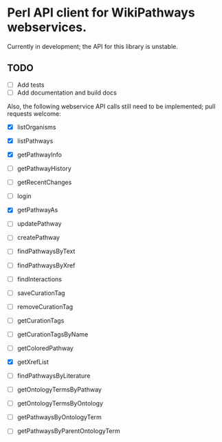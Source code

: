 # Perl API client for WikiPathways webservices.

Currently in development; the API for this library is unstable.

## TODO
- [ ] Add tests
- [ ] Add documentation and build docs

Also, the following webservice API calls still need to be implemented; pull requests welcome:
- [x] listOrganisms
- [x] listPathways
- [x] getPathwayInfo
- [ ] getPathwayHistory
- [ ] getRecentChanges
- [ ] login
- [x] getPathwayAs
- [ ] updatePathway
- [ ] createPathway
- [ ] findPathwaysByText
- [ ] findPathwaysByXref
- [ ] findInteractions
- [ ] saveCurationTag
- [ ] removeCurationTag
- [ ] getCurationTags
- [ ] getCurationTagsByName
- [ ] getColoredPathway
- [x] getXrefList
- [ ] findPathwaysByLiterature
- [ ] getOntologyTermsByPathway
- [ ] getOntologyTermsByOntology
- [ ] getPathwaysByOntologyTerm
- [ ] getPathwaysByParentOntologyTerm

